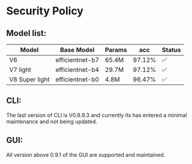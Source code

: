 # Security Policy

## Model list:
| Model    | Base Model      | Params | acc    | Status |
|----------|-----------------|--------|--------|--------|
| V6       | efficientnet-b7 | 65.4M  | 97.12% |   ✅   |
| V7 light | efficientnet-b4 | 29.7M  | 97.12% |   ✅  |
| V8 Super light | efficientnet-b0 | 4.8M  | 96.47% |   ✅  |

## CLI:
The last version of CLI is V0.8.9.3 and currently its has entered a minimal maintenance and not being updated.

## GUI:
All version above 0.9.1 of the GUI are supported and maintained.